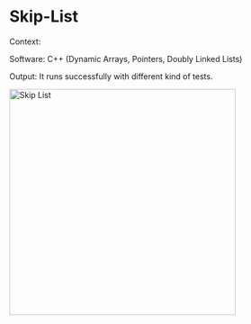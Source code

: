 # Skip-List

Context: 

Software: C++ (Dynamic Arrays, Pointers, Doubly Linked Lists)



Output: It runs successfully with different kind of tests.

<img width="402" alt="Skip List" src="https://www.google.com/url?sa=i&url=https%3A%2F%2Fen.wikipedia.org%2Fwiki%2FSkip_list&psig=AOvVaw3-nG0ahFPSYI6zFUHaWiXD&ust=1641193659842000&source=images&cd=vfe&ved=0CAsQjRxqFwoTCODok_vAkvUCFQAAAAAdAAAAABAD!">
